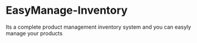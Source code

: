 # EasyManage-Inventory
Its a complete product management inventory system and you can easyly manage your products
